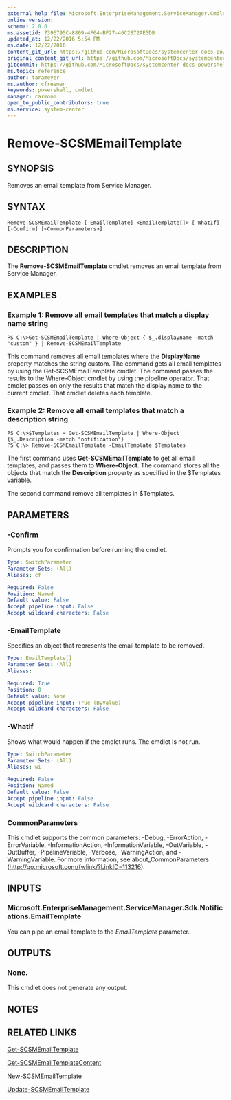 ```yaml
---
external help file: Microsoft.EnterpriseManagement.ServiceManager.Cmdlets.dll-Help.xml
online version: 
schema: 2.0.0
ms.assetid: 7396795C-8809-4F64-BF27-46C2B72AE5DB
updated_at: 12/22/2016 5:54 PM
ms.date: 12/22/2016
content_git_url: https://github.com/MicrosoftDocs/systemcenter-docs-powershell/blob/master/systemcenter-cmdlets/SystemCenter2016/ServiceManager/vlatest/Remove-SCSMEmailTemplate.md
original_content_git_url: https://github.com/MicrosoftDocs/systemcenter-docs-powershell/blob/master/systemcenter-cmdlets/SystemCenter2016/ServiceManager/vlatest/Remove-SCSMEmailTemplate.md
gitcommit: https://github.com/MicrosoftDocs/systemcenter-docs-powershell/blob/17c3a51bd892aad46c731d9f381f0704b4815004/systemcenter-cmdlets/SystemCenter2016/ServiceManager/vlatest/Remove-SCSMEmailTemplate.md
ms.topic: reference
author: tarameyer
ms.author: cfreeman
keywords: powershell, cmdlet
manager: carmonm
open_to_public_contributors: true
ms.service: system-center
---
```


# Remove-SCSMEmailTemplate

## SYNOPSIS
Removes an email template from Service Manager.

## SYNTAX

```
Remove-SCSMEmailTemplate [-EmailTemplate] <EmailTemplate[]> [-WhatIf] [-Confirm] [<CommonParameters>]
```

## DESCRIPTION
The **Remove-SCSMEmailTemplate** cmdlet removes an email template from Service Manager.

## EXAMPLES

### Example 1: Remove all email templates that match a display name string
```
PS C:\>Get-SCSMEmailTemplate | Where-Object { $_.displayname -match "custom" } | Remove-SCSMEmailTemplate
```

This command removes all email templates where the **DisplayName** property matches the string custom.
The command gets all email templates by using the Get-SCSMEmailTemplate cmdlet.
The command passes the results to the Where-Object cmdlet by using the pipeline operator.
That cmdlet passes on only the results that match the display name to the current cmdlet.
That cmdlet deletes each template.

### Example 2: Remove all email templates that match a description string
```
PS C:\>$Templates = Get-SCSMEmailTemplate | Where-Object {$_.Description -match "notification"}
PS C:\> Remove-SCSMEmailTemplate -EmailTemplate $Templates
```

The first command uses **Get-SCSMEmailTemplate** to get all email templates, and passes them to **Where-Object**.
The command stores all the objects that match the **Description** property as specified in the $Templates variable.

The second command remove all templates in $Templates.

## PARAMETERS

### -Confirm
Prompts you for confirmation before running the cmdlet.

```yaml
Type: SwitchParameter
Parameter Sets: (All)
Aliases: cf

Required: False
Position: Named
Default value: False
Accept pipeline input: False
Accept wildcard characters: False
```

### -EmailTemplate
Specifies an object that represents the email template to be removed.

```yaml
Type: EmailTemplate[]
Parameter Sets: (All)
Aliases: 

Required: True
Position: 0
Default value: None
Accept pipeline input: True (ByValue)
Accept wildcard characters: False
```

### -WhatIf
Shows what would happen if the cmdlet runs.
The cmdlet is not run.

```yaml
Type: SwitchParameter
Parameter Sets: (All)
Aliases: wi

Required: False
Position: Named
Default value: False
Accept pipeline input: False
Accept wildcard characters: False
```

### CommonParameters
This cmdlet supports the common parameters: -Debug, -ErrorAction, -ErrorVariable, -InformationAction, -InformationVariable, -OutVariable, -OutBuffer, -PipelineVariable, -Verbose, -WarningAction, and -WarningVariable. For more information, see about_CommonParameters (http://go.microsoft.com/fwlink/?LinkID=113216).

## INPUTS

### Microsoft.EnterpriseManagement.ServiceManager.Sdk.Notifications.EmailTemplate
You can pipe an email template to the *EmailTemplate* parameter.

## OUTPUTS

### None.
This cmdlet does not generate any output.

## NOTES

## RELATED LINKS

[Get-SCSMEmailTemplate](xref:SystemCenter2016/ServiceManager/vlatest/Get-SCSMEmailTemplate.md)

[Get-SCSMEmailTemplateContent](xref:SystemCenter2016/ServiceManager/vlatest/Get-SCSMEmailTemplateContent.md)

[New-SCSMEmailTemplate](xref:SystemCenter2016/ServiceManager/vlatest/New-SCSMEmailTemplate.md)

[Update-SCSMEmailTemplate](xref:SystemCenter2016/ServiceManager/vlatest/Update-SCSMEmailTemplate.md)

